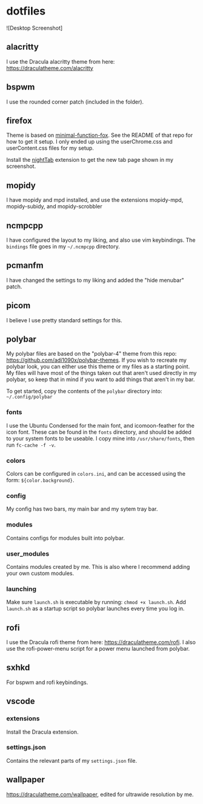 # dotfiles

![Desktop Screenshot]

## alacritty

I use the Dracula alacritty theme from here: https://draculatheme.com/alacritty

## bspwm

I use the rounded corner patch (included in the folder).

## firefox

Theme is based on
[minimal-function-fox](https://github.com/mut-ex/minimal-functional-fox).
See the README of that repo for how to get it setup. I only ended up using the
userChrome.css and userContent.css files for my setup.

Install the [nightTab](https://addons.mozilla.org/en-US/firefox/addon/nighttab/)
extension to get the new tab page shown in my screenshot.

## mopidy

I have mopidy and mpd installed, and use the extensions mopidy-mpd, mopidy-subidy, and mopidy-scrobbler

## ncmpcpp

I have configured the layout to my liking, and also use vim keybindings. The `bindings` file goes in my `~/.ncmpcpp` directory.

## pcmanfm

I have changed the settings to my liking and added the "hide menubar" patch.

## picom

I believe I use pretty standard settings for this.

## polybar

My polybar files are based on the "polybar-4" theme from this repo:
https://github.com/adi1090x/polybar-themes. If you wish to recreate my polybar
look, you can either use this theme or my files as a starting point. My files
will have most of the things taken out that aren't used directly in my polybar,
so keep that in mind if you want to add things that aren't in my bar.

To get started, copy the contents of the `polybar` directory into:
`~/.config/polybar`

### fonts

I use the Ubuntu Condensed for the main font, and icomoon-feather for the icon
font. These can be found in the `fonts` directory, and should be added to your
system fonts to be useable. I copy mine into `/usr/share/fonts`, then run
`fc-cache -f -v`.

### colors

Colors can be configured in `colors.ini`, and can be accessed using the form:
`${color.background}`.

### config

My config has two bars, my main bar and my sytem tray bar.

### modules

Contains configs for modules built into polybar.

### user_modules

Contains modules created by me. This is also where I recommend adding your own
custom modules.

### launching

Make sure `launch.sh` is executable by running: `chmod +x launch.sh`.
Add `launch.sh` as a startup script so polybar launches every time you log in.

## rofi

I use the Dracula rofi theme from here: https://draculatheme.com/rofi. I also use the rofi-power-menu script for a power menu launched from polybar.

## sxhkd

For bspwm and rofi keybindings.

## vscode

### extensions

Install the Dracula extension.

### settings.json

Contains the relevant parts of my `settings.json` file.

## wallpaper

https://draculatheme.com/wallpaper, edited for ultrawide resolution by me.

